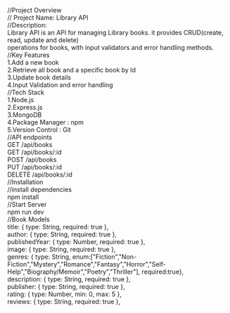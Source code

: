 //Project Overview <br>
// Project Name: Library API <br>
//Description:<br>
Library API is an API for managing Library books. it provides CRUD(create, read, update and delete) <br>
operations for books, with input validators and error handling methods.<br>
//Key Features <br>
1.Add a new book <br>
2.Retrieve all book and a specific book by Id <br>
3.Update book details <br>
4.Input Validation and error handling <br>
//Tech Stack <br>
1.Node.js <br>
2.Express.js <br>
3.MongoDB <br>
4.Package Manager : npm <br>
5.Version Control : Git <br>
//API endpoints <br>
GET /api/books <br>
GET /api/books/:id <br>
POST /api/books <br>
PUT /api/books/:id <br>
DELETE /api/books/:id <br>
//Installation <br>
//install dependencies <br>
npm install <br>
//Start Server <br>
npm run dev <br>
//Book Models <br>
title: { type: String, required: true },<br>
author: { type: String, required: true },<br>
publishedYear: { type: Number, required: true },<br>
image: { type: String, required: true },<br>
genres: { type: String, enum:["Fiction","Non-Fiction","Mystery","Romance","Fantasy","Horror","Self-Help","Biography/Memoir","Poetry","Thriller"], required:true},<br>
description: { type: String, required: true },<br>
publisher: { type: String, required: true },<br>
rating: { type: Number, min: 0, max: 5 },<br>
reviews: { type: String, required: true },<br>

